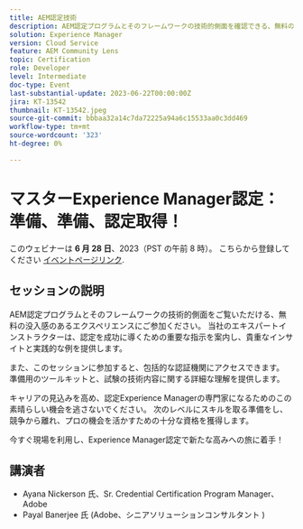 ```yaml
---
title: AEM認定技術
description: AEM認定プログラムとそのフレームワークの技術的側面を確認できる、無料の没入型エクスペリエンスにご参加ください。 また、本セッションに参加することで、総合的な認証機関をご利用いただけます。 試験の技術的な内容を深く理解し、準備用のツールキットを提供します。この素晴らしい機会を逃さずに、キャリアの見込みを高め、認定Experience Managerの専門家になってください。 次のレベルにスキルを取る準備をし、競争から離れ、プロの機会を開くための十分な資格を獲得します。今日の場所を主張し、Experience Manager認定で新しい高所への旅に着手！
solution: Experience Manager
version: Cloud Service
feature: AEM Community Lens
topic: Certification
role: Developer
level: Intermediate
doc-type: Event
last-substantial-update: 2023-06-22T00:00:00Z
jira: KT-13542
thumbnail: KT-13542.jpeg
source-git-commit: bbbaa32a14c7da72225a94a6c15533aa0c3dd469
workflow-type: tm+mt
source-wordcount: '323'
ht-degree: 0%

---
```



# マスターExperience Manager認定：準備、準備、認定取得！

このウェビナーは **6 月 28 日**、2023（PST の午前 8 時）。 こちらから登録してください [イベントページリンク](https://adobe.ly/3Ni6XeL).

## セッションの説明

AEM認定プログラムとそのフレームワークの技術的側面をご覧いただける、無料の没入感のあるエクスペリエンスにご参加ください。 当社のエキスパートインストラクターは、認定を成功に導くための重要な指示を案内し、貴重なインサイトと実践的な例を提供します。

また、このセッションに参加すると、包括的な認証機関にアクセスできます。 準備用のツールキットと、試験の技術内容に関する詳細な理解を提供します。

キャリアの見込みを高め、認定Experience Managerの専門家になるためのこの素晴らしい機会を逃さないでください。 次のレベルにスキルを取る準備をし、競争から離れ、プロの機会を活かすための十分な資格を獲得します。

今すぐ現場を利用し、Experience Manager認定で新たな高みへの旅に着手！

## 講演者

* Ayana Nickerson 氏、Sr. Credential Certification Program Manager、Adobe
* Payal Banerjee 氏 (Adobe、シニアソリューションコンサルタント )
